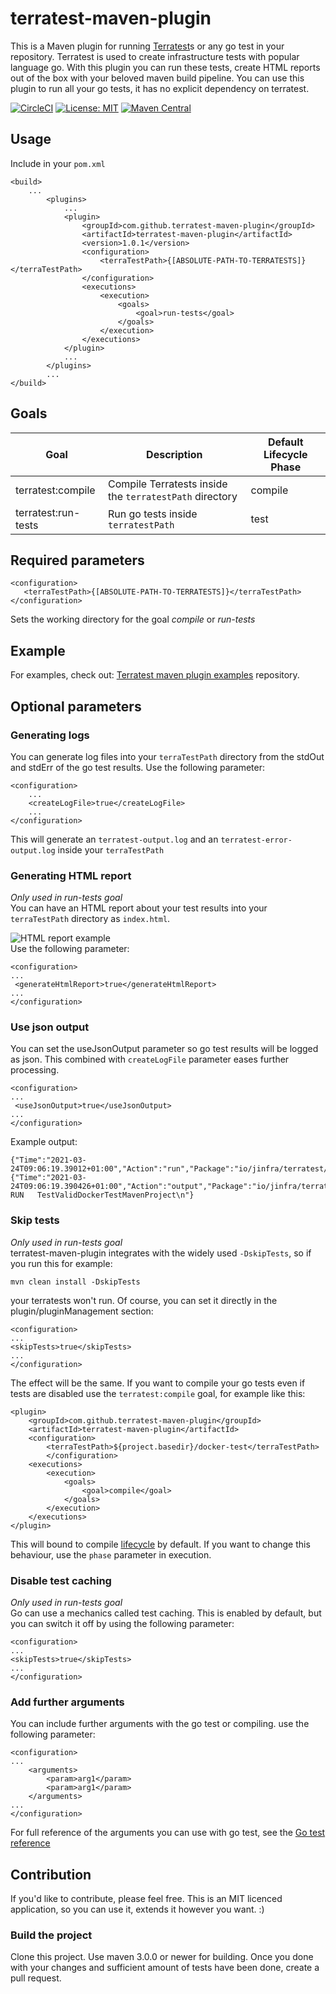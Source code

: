 # terratest-maven-plugin

This is a Maven plugin for running [Terratest](https://terratest.gruntwork.io)s or any go test in your repository.
Terratest is used to create infrastructure tests with popular language go. With this plugin you can run these tests, create HTML reports
out of the box with your beloved maven build pipeline.
You can use this plugin to run all your go tests, it has no explicit dependency on terratest.


[![CircleCI](https://circleci.com/gh/circleci/circleci-docs.svg?style=shield)](https://circleci.com/github/terratest-maven-plugin)
[![License: MIT](https://img.shields.io/badge/License-MIT-yellow.svg)](https://opensource.org/licenses/MIT)
[![Maven Central](https://maven-badges.herokuapp.com/maven-central/com.github.terratest-maven-plugin/terratest-maven-plugin/badge.svg)](https://maven-badges.herokuapp.com/maven-central/com.github.terratest-maven-plugin/terratest-maven-plugin)


## Usage
Include in your <code>pom.xml</code>

    <build>
        ...
            <plugins>
                ...
                <plugin>
                    <groupId>com.github.terratest-maven-plugin</groupId>
                    <artifactId>terratest-maven-plugin</artifactId>
                    <version>1.0.1</version>
                    <configuration>
                        <terraTestPath>{[ABSOLUTE-PATH-TO-TERRATESTS]}</terraTestPath>
                    </configuration>
                    <executions>
                        <execution>
                            <goals>
                                <goal>run-tests</goal>
                            </goals>
                        </execution>
                    </executions>
                </plugin>
                ...
            </plugins>
            ...
    </build>

## Goals

| Goal                                   | Description                                                        | Default Lifecycle Phase |
| ---------------------------------------| ------------------------------------------------------------------ | ----------------------- |
| terratest:compile                      | Compile Terratests inside the <code>terratestPath</code> directory |           compile       |                       
| terratest:run-tests                    | Run go tests inside <code>terratestPath</code>                     |           test          |

## Required parameters
    <configuration>
       <terraTestPath>{[ABSOLUTE-PATH-TO-TERRATESTS]}</terraTestPath>
    </configuration>
Sets the working directory for the goal <i>compile</i> or <i>run-tests</i>

## Example
For examples, check out: [Terratest maven plugin examples](https://github.com/terratest-maven-plugin/terratest-maven-plugin-example) repository.

## Optional parameters

### Generating logs
You can generate log files into your <code>terraTestPath</code> directory from the stdOut and stdErr of the go test results.
Use the following parameter:

    <configuration>
        ...
        <createLogFile>true</createLogFile>
        ...
    </configuration>
This will generate an <code>terratest-output.log</code> and an <code>terratest-error-output.log</code> inside your <code>terraTestPath</code>

### Generating HTML report
<i>Only used in run-tests goal</i><br>
You can have an HTML report about your test results into your <code>terraTestPath</code> directory as <code>index.html</code>.

![HTML report example](https://media.giphy.com/media/HFqwy9gcMI4zltC65u/giphy.gif)
<br>Use the following parameter:

    <configuration>
    ...
     <generateHtmlReport>true</generateHtmlReport>
    ...
    </configuration>

### Use json output
You can set the useJsonOutput parameter so go test results will be logged as json. This combined with <code>createLogFile</code> parameter eases further processing.

    <configuration>
    ...
     <useJsonOutput>true</useJsonOutput>
    ...
    </configuration>

Example output:

    {"Time":"2021-03-24T09:06:19.39012+01:00","Action":"run","Package":"io/jinfra/terratest/maven/plugin/tests/m/v2","Test":"TestValidDockerTestMavenProject"}
    {"Time":"2021-03-24T09:06:19.390426+01:00","Action":"output","Package":"io/jinfra/terratest/maven/plugin/tests/m/v2","Test":"TestValidDockerTestMavenProject","Output":"=== RUN   TestValidDockerTestMavenProject\n"}

### Skip tests
<i>Only used in run-tests goal</i><br>
terratest-maven-plugin integrates with the widely used <code>-DskipTests</code>, so if you run this for example:

    mvn clean install -DskipTests
your terratests won't run.
Of course, you can set it directly in the plugin/pluginManagement section:

    <configuration>
    ...
    <skipTests>true</skipTests>
    ...
    </configuration>
The effect will be the same. If you want to compile your go tests even if tests are disabled use the <code>terratest:compile</code> goal, for example like this:

    <plugin>
        <groupId>com.github.terratest-maven-plugin</groupId>
        <artifactId>terratest-maven-plugin</artifactId>
        <configuration>
            <terraTestPath>${project.basedir}/docker-test</terraTestPath>
            </configuration>
        <executions>
            <execution>
                <goals>
                    <goal>compile</goal>
                </goals>
            </execution>
        </executions>
    </plugin>
This will bound to compile [lifecycle](https://maven.apache.org/guides/introduction/introduction-to-the-lifecycle.html) by default.
If you want to change this behaviour, use the <code>phase</code> parameter in execution.

### Disable test caching
<i>Only used in run-tests goal</i><br>
Go can use a mechanics called test caching. This is enabled by default, but you can switch it off by using the following parameter:

    <configuration>
    ...
    <skipTests>true</skipTests>
    ...
    </configuration>

### Add further arguments
You can include further arguments with the go test or compiling.
use the following parameter:

    <configuration>
    ...
        <arguments>
            <param>arg1</param>
            <param>arg1</param>
        </arguments>
    ...
    </configuration>
For full reference of the arguments you can use with go test, see the [Go test reference](https://golang.org/pkg/cmd/go/internal/test/)

## Contribution
If you'd like to contribute, please feel free. This is an MIT licenced application, so you can use it, extends it however you want. :)

### Build the project
Clone this project.
Use maven 3.0.0 or newer for building.
Once you done with your changes and sufficient amount of tests have been done, create a pull request.


